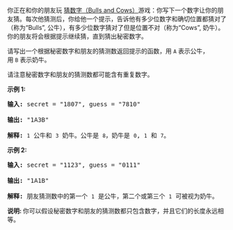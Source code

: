 <p>你正在和你的朋友玩&nbsp;<a href="https://baike.baidu.com/item/%E7%8C%9C%E6%95%B0%E5%AD%97/83200?fromtitle=Bulls+and+Cows&amp;fromid=12003488&amp;fr=aladdin" target="_blank">猜数字（Bulls and Cows）</a>游戏：你写下一个数字让你的朋友猜。每次他猜测后，你给他一个提示，告诉他有多少位数字和确切位置都猜对了（称为&ldquo;Bulls&rdquo;, 公牛），有多少位数字猜对了但是位置不对（称为&ldquo;Cows&rdquo;, 奶牛）。你的朋友将会根据提示继续猜，直到猜出秘密数字。</p>

<p>请写出一个根据秘密数字和朋友的猜测数返回提示的函数，用 <code>A</code> 表示公牛，用&nbsp;<code>B</code>&nbsp;表示奶牛。</p>

<p>请注意秘密数字和朋友的猜测数都可能含有重复数字。</p>

<p><strong>示例 1:</strong></p>

<pre><strong>输入:</strong> secret = &quot;1807&quot;, guess = &quot;7810&quot;

<strong>输出:</strong> &quot;1A3B&quot;

<strong>解释:</strong> <code>1</code>&nbsp;公牛和&nbsp;<code>3</code>&nbsp;奶牛。公牛是 <code>8</code>，奶牛是 <code>0</code>, <code>1</code>&nbsp;和 <code>7</code>。</pre>

<p><strong>示例 2:</strong></p>

<pre><strong>输入:</strong> secret = &quot;1123&quot;, guess = &quot;0111&quot;

<strong>输出:</strong> &quot;1A1B&quot;

<strong>解释: </strong>朋友猜测数中的第一个 <code>1</code>&nbsp;是公牛，第二个或第三个 <code>1</code>&nbsp;可被视为奶牛。</pre>

<p><strong>说明: </strong>你可以假设秘密数字和朋友的猜测数都只包含数字，并且它们的长度永远相等。</p>
